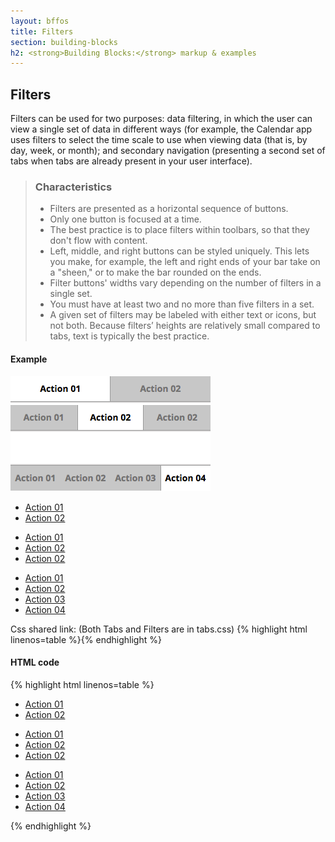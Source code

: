 ```yaml
---
layout: bffos
title: Filters
section: building-blocks
h2: <strong>Building Blocks:</strong> markup & examples
---
```


## Filters

Filters can be used for two purposes: data filtering, in which the user can view a single set of data in different ways (for example, the Calendar app uses filters to select the time scale to use when viewing data (that is, by day, week, or month); and secondary navigation (presenting a second set of tabs when tabs are already present in your user interface).

> ### Characteristics
> * Filters are presented as a horizontal sequence of buttons.
> * Only one button is focused at a time.
> * The best practice is to place filters within toolbars, so that they don't flow with content.
> * Left, middle, and right buttons can be styled uniquely. This lets you make, for example, the left and right ends of your bar take on a "sheen," or to make the bar rounded on the ends.
> * Filter buttons' widths vary depending on the number of filters in a single set.
> * You must have at least two and no more than five filters in a set.
> * A given set of filters may be labeled with either text or icons, but not both. Because filters’ heights are relatively small compared to tabs, text is typically the best practice.

<div>
  <h4>Example</h4>
  <section class="example">
    <img src="../images/BB/filters1.png" alt="Filters (Image replacing code)"/>
    <article class="frame">
      <ul role="tablist" data-type="filter" data-items="2">
        <li id="filter1-1" role="tab"><a href="#filter1-1">Action 01</a></li>
        <li id="filter1-2" role="tab"><a href="#filter1-2">Action 02</a></li>
      </ul>
      <ul role="tablist" data-type="filter" data-items="3">
        <li id="filter2-1" role="tab"><a href="#filter2-1">Action 01</a></li>
        <li id="filter2-2" role="tab"><a href="#filter2-2">Action 02</a></li>
        <li id="filter2-3" role="tab"><a href="#filter2-3">Action 02</a></li>
      </ul>
      <ul class="bottom" role="tablist" data-type="filter" data-items="4">
        <li id="filter4-1" role="tab"><a href="#filter4-1">Action 01</a></li>
        <li id="filter4-2" role="tab"><a href="#filter4-2">Action 02</a></li>
        <li id="filter4-3" role="tab"><a href="#filter4-3">Action 03</a></li>
        <li id="filter4-4" role="tab"><a href="#filter4-4">Action 04</a></li>
      </ul>
    </article>
  </section>

  <label>Css shared link: (Both Tabs and Filters are in tabs.css)</label>
  {% highlight html linenos=table %}<link rel="stylesheet" type="text/css" href="shared/style_unstable/tabs.css">{% endhighlight %}

  <h4>HTML code</h4>
  {% highlight html linenos=table %}<ul role="tablist" data-type="filter" data-items="2">
  <li id="filter1-1" role="tab"><a href="#filter1-1">Action 01</a></li>
  <li id="filter1-2" role="tab"><a href="#filter1-2">Action 02</a></li>
</ul>
<ul role="tablist" data-type="filter" data-items="3">
  <li id="filter2-1" role="tab"><a href="#filter2-1">Action 01</a></li>
  <li id="filter2-2" role="tab"><a href="#filter2-2">Action 02</a></li>
  <li id="filter2-3" role="tab"><a href="#filter2-3">Action 02</a></li>
</ul>
<ul class="bottom" role="tablist" data-type="filter" data-items="4">
  <li id="filter4-1" role="tab"><a href="#filter4-1">Action 01</a></li>
  <li id="filter4-2" role="tab"><a href="#filter4-2">Action 02</a></li>
  <li id="filter4-3" role="tab"><a href="#filter4-3">Action 03</a></li>
  <li id="filter4-4" role="tab"><a href="#filter4-4">Action 04</a></li>
</ul>{% endhighlight %}
</div>